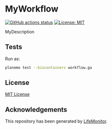 # MyWorkflow

[![GitHub actions status](https://github.com/kikkomep/test-galaxy-wf/workflows/Tests/badge.svg?branch=master)](https://github.com/kikkomep/test-galaxy-wf/actions?query=branch%3Amain+workflow%3ATests)
[![License: MIT](https://img.shields.io/badge/License-MIT-yellow.svg)](https://opensource.org/licenses/MIT)


MyDescription

## Tests

Run as:

```bash
planemo test --biocontainers workflow.ga
```

## License

[MIT License](../master/LICENSE)

## Acknowledgements

This repository has been generated by [LifeMonitor](https://lifemonitor.eu).
<!--
If you use this repository in a paper, don't forget to give credits to the authors 
by citing the URL of [LifeMonitor](https://lifemonitor.eu).
-->
